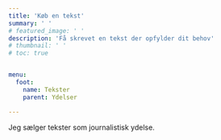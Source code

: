 ```yaml
---
title: 'Køb en tekst'
summary: ' '
# featured_image: ' '
description: 'Få skrevet en tekst der opfylder dit behov'
# thumbnail: ' '
# toc: true


menu:
  foot:
    name: Tekster
    parent: Ydelser

---
```


Jeg sælger tekster som journalistisk ydelse.


